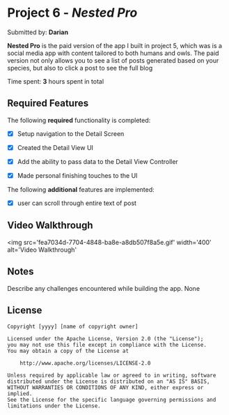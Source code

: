 # Project 6 - *Nested Pro*

Submitted by: **Darian**

**Nested Pro** is the paid version of the app I built in project 5, which was is a social media app with content tailored to both humans and owls. The paid version not only allows you to see a list of posts generated based on your species, but also to click a post to see the full blog

Time spent: **3** hours spent in total

## Required Features

The following **required** functionality is completed:

- [X] Setup navigation to the Detail Screen
- [X] Created the Detail View UI
- [X] Add the ability to pass data to the Detail View Controller
- [X] Made personal finishing touches to the UI


The following **additional** features are implemented:

- [X] user can scroll through entire text of post

## Video Walkthrough

<img src='fea7034d-7704-4848-ba8e-a8db507f8a5e.gif' width='400' alt='Video Walkthrough' 

## Notes

Describe any challenges encountered while building the app.
None
## License

    Copyright [yyyy] [name of copyright owner]

    Licensed under the Apache License, Version 2.0 (the "License");
    you may not use this file except in compliance with the License.
    You may obtain a copy of the License at

        http://www.apache.org/licenses/LICENSE-2.0

    Unless required by applicable law or agreed to in writing, software
    distributed under the License is distributed on an "AS IS" BASIS,
    WITHOUT WARRANTIES OR CONDITIONS OF ANY KIND, either express or implied.
    See the License for the specific language governing permissions and
    limitations under the License.
